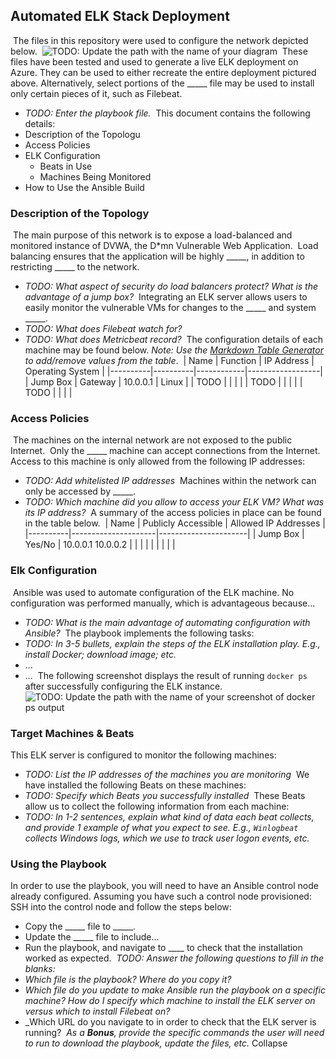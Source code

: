## Automated ELK Stack Deployment
​
The files in this repository were used to configure the network depicted below.
​
![TODO: Update the path with the name of your diagram](Images/diagram_filename.png)
​
These files have been tested and used to generate a live ELK deployment on Azure. They can be used to either recreate the entire deployment pictured above. Alternatively, select portions of the _____ file may be used to install only certain pieces of it, such as Filebeat.
​
  - _TODO: Enter the playbook file._
​
This document contains the following details:
- Description of the Topologu
- Access Policies
- ELK Configuration
  - Beats in Use
  - Machines Being Monitored
- How to Use the Ansible Build
​
​
### Description of the Topology
​
The main purpose of this network is to expose a load-balanced and monitored instance of DVWA, the D*mn Vulnerable Web Application.
​
Load balancing ensures that the application will be highly _____, in addition to restricting _____ to the network.
- _TODO: What aspect of security do load balancers protect? What is the advantage of a jump box?_
​
Integrating an ELK server allows users to easily monitor the vulnerable VMs for changes to the _____ and system _____.
- _TODO: What does Filebeat watch for?_
- _TODO: What does Metricbeat record?_
​
The configuration details of each machine may be found below.
_Note: Use the [Markdown Table Generator](http://www.tablesgenerator.com/markdown_tables) to add/remove values from the table_.
​
| Name     | Function | IP Address | Operating System |
|----------|----------|------------|------------------|
| Jump Box | Gateway  | 10.0.0.1   | Linux            |
| TODO     |          |            |                  |
| TODO     |          |            |                  |
| TODO     |          |            |                  |
​
### Access Policies
​
The machines on the internal network are not exposed to the public Internet. 
​
Only the _____ machine can accept connections from the Internet. Access to this machine is only allowed from the following IP addresses:
- _TODO: Add whitelisted IP addresses_
​
Machines within the network can only be accessed by _____.
- _TODO: Which machine did you allow to access your ELK VM? What was its IP address?_
​
A summary of the access policies in place can be found in the table below.
​
| Name     | Publicly Accessible | Allowed IP Addresses |
|----------|---------------------|----------------------|
| Jump Box | Yes/No              | 10.0.0.1 10.0.0.2    |
|          |                     |                      |
|          |                     |                      |
​
### Elk Configuration
​
Ansible was used to automate configuration of the ELK machine. No configuration was performed manually, which is advantageous because...
- _TODO: What is the main advantage of automating configuration with Ansible?_
​
The playbook implements the following tasks:
- _TODO: In 3-5 bullets, explain the steps of the ELK installation play. E.g., install Docker; download image; etc._
- ...
- ...
​
The following screenshot displays the result of running `docker ps` after successfully configuring the ELK instance.
​
![TODO: Update the path with the name of your screenshot of docker ps output](Images/docker_ps_output.png)
​
### Target Machines & Beats
This ELK server is configured to monitor the following machines:
- _TODO: List the IP addresses of the machines you are monitoring_
​
We have installed the following Beats on these machines:
- _TODO: Specify which Beats you successfully installed_
​
These Beats allow us to collect the following information from each machine:
- _TODO: In 1-2 sentences, explain what kind of data each beat collects, and provide 1 example of what you expect to see. E.g., `Winlogbeat` collects Windows logs, which we use to track user logon events, etc._
​
### Using the Playbook
In order to use the playbook, you will need to have an Ansible control node already configured. Assuming you have such a control node provisioned: 
​
SSH into the control node and follow the steps below:
- Copy the _____ file to _____.
- Update the _____ file to include...
- Run the playbook, and navigate to ____ to check that the installation worked as expected.
​
_TODO: Answer the following questions to fill in the blanks:_
- _Which file is the playbook? Where do you copy it?_
- _Which file do you update to make Ansible run the playbook on a specific machine? How do I specify which machine to install the ELK server on versus which to install Filebeat on?_
- _Which URL do you navigate to in order to check that the ELK server is running?
​
_As a **Bonus**, provide the specific commands the user will need to run to download the playbook, update the files, etc._
Collapse



